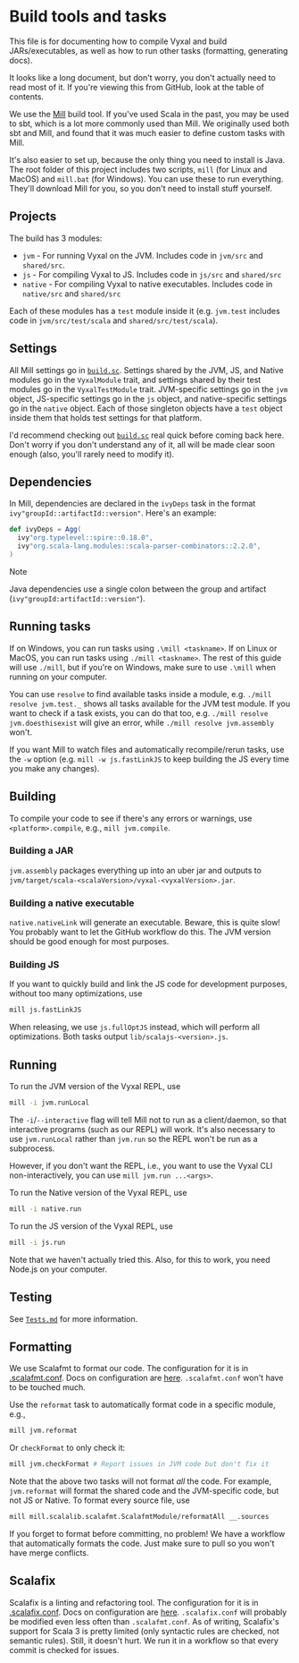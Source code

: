 # Build tools and tasks

This file is for documenting how to compile Vyxal and build JARs/executables, as
well as how to run other tasks (formatting, generating docs).

It looks like a long document, but don't worry, you don't actually need to read
most of it. If you're viewing this from GitHub, look at the table of contents.

We use the [Mill](https://mill-build.com/) build tool. If you've used Scala in
the past, you may be used to sbt, which is a lot more commonly used than Mill.
We originally used both sbt and Mill, and found that it was much easier to
define custom tasks with Mill.

It's also easier to set up, because the only thing you need to install is Java.
The root folder of this project includes two scripts, `mill` (for Linux and
MacOS) and `mill.bat` (for Windows). You can use these to run everything.
They'll download Mill for you, so you don't need to install stuff yourself.

## Projects

The build has 3 modules:

- `jvm` - For running Vyxal on the JVM. Includes code in `jvm/src` and `shared/src`.
- `js` - For compiling Vyxal to JS. Includes code in `js/src` and `shared/src`
- `native` - For compiling Vyxal to native executables. Includes code in `native/src` and `shared/src`

Each of these modules has a `test` module inside it (e.g. `jvm.test` includes
code in `jvm/src/test/scala` and `shared/src/test/scala`).

## Settings

All Mill settings go in [`build.sc`](/build.sc). Settings shared by the JVM, JS,
and Native modules go in the `VyxalModule` trait, and settings shared by their
test modules go in the `VyxalTestModule` trait. JVM-specific settings go in the
`jvm` object, JS-specific settings go in the `js` object, and native-specific
settings go in the `native` object. Each of those singleton objects have a `test`
object inside them that holds test settings for that platform.

I'd recommend checking out [`build.sc`](/build.sc) real quick before coming back
here. Don't worry if you don't understand any of it, all will be made clear soon
enough (also, you'll rarely need to modify it).

## Dependencies

In Mill, dependencies are declared in the `ivyDeps` task in the format
`ivy"groupId::artifactId::version"`. Here's an example:

```scala
def ivyDeps = Agg(
  ivy"org.typelevel::spire::0.18.0",
  ivy"org.scala-lang.modules::scala-parser-combinators::2.2.0",
)
```

> [!note]
> Java dependencies use a single colon between the group and artifact (`ivy"groupId:artifactId::version"`).

## Running tasks

If on Windows, you can run tasks using `.\mill <taskname>`. If on Linux or MacOS,
you can run tasks using `./mill <taskname>`. The rest of this guide will use
`./mill`, but if you're on Windows, make sure to use `.\mill` when running on your computer.

You can use `resolve` to find available tasks inside a module, e.g.
`./mill resolve jvm.test._` shows all tasks available for the JVM test module.
If you want to check if a task exists, you can do that too, e.g.
`./mill resolve jvm.doesthisexist` will give an error, while `./mill resolve jvm.assembly` won't.

If you want Mill to watch files and automatically recompile/rerun tasks, use the
`-w` option (e.g. `mill -w js.fastLinkJS` to keep building the JS every time you
make any changes).

## Building

To compile your code to see if there's any errors or warnings, use `<platform>.compile`,
e.g., `mill jvm.compile`.

### Building a JAR

`jvm.assembly` packages everything up into an uber jar and outputs to
`jvm/target/scala-<scalaVersion>/vyxal-<vyxalVersion>.jar`.

### Building a native executable

`native.nativeLink` will generate an executable. Beware, this is quite slow!
You probably want to let the GitHub workflow do this. The JVM version should be
good enough for most purposes.

### Building JS

If you want to quickly build and link the JS code for development purposes, without
too many optimizations, use

```sh
mill js.fastLinkJS
```

When releasing, we use `js.fullOptJS` instead, which will perform all optimizations.
Both tasks output `lib/scalajs-<version>.js`.

## Running

To run the JVM version of the Vyxal REPL, use

```sh
mill -i jvm.runLocal
```

The `-i`/`--interactive` flag will tell Mill not to run as a client/daemon, so that
interactive programs (such as our REPL) will work. It's also necessary to use
`jvm.runLocal` rather than `jvm.run` so the REPL won't be run as a subprocess.

However, if you don't want the REPL, i.e., you want to use the Vyxal CLI non-interactively,
you can use `mill jvm.run ...<args>`.

To run the Native version of the Vyxal REPL, use

```sh
mill -i native.run
```

To run the JS version of the Vyxal REPL, use

```sh
mill -i js.run
```

Note that we haven't actually tried this. Also, for this to work, you need Node.js on your computer.

## Testing

See [`Tests.md`](./Tests.md) for more information.

## Formatting

We use Scalafmt to format our code. The configuration for it is in
[.scalafmt.conf](/.scalafmt.conf). Docs on configuration are
[here](https://scalameta.org/scalafmt/docs/configuration.html). `.scalafmt.conf`
won't have to be touched much.

Use the `reformat` task to automatically format code in a specific module, e.g.,

```sh
mill jvm.reformat
```

Or `checkFormat` to only check it:

```sh
mill jvm.checkFormat # Report issues in JVM code but don't fix it
```

Note that the above two tasks will not format *all* the code. For example,
`jvm.reformat` will format the shared code and the JVM-specific code, but not JS
or Native. To format every source file, use

```sh
mill mill.scalalib.scalafmt.ScalafmtModule/reformatAll __.sources
```

If you forget to format before committing, no problem! We have a workflow that
automatically formats the code. Just make sure to pull so you won't have merge
conflicts.

## Scalafix

Scalafix is a linting and refactoring tool. The configuration for it is in
[.scalafix.conf](/.scalafix.conf). Docs on configuration are
[here](https://scalacenter.github.io/scalafix/docs/users/configuration.html).
`.scalafix.conf` will probably be modified even less often than `.scalafmt.conf`.
As of writing, Scalafix's support for Scala 3 is pretty limited (only syntactic
rules are checked, not semantic rules). Still, it doesn't hurt. We run it in a
workflow so that every commit is checked for issues.
